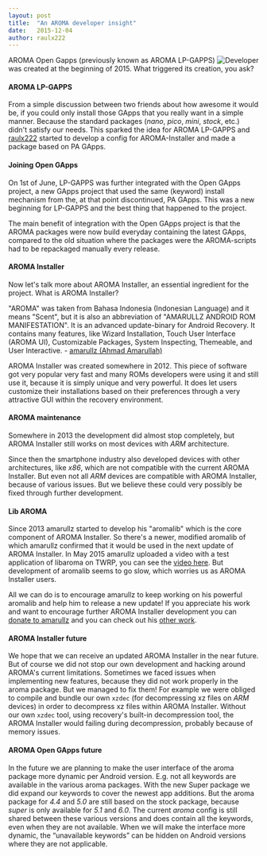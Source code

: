 ```yaml
---
layout: post
title:  "An AROMA developer insight"
date:   2015-12-04
author: raulx222
---
```

<div style="float: right">
<img align="right" src="{{ site.blogimg }}developer.png" alt="Developer" />
</div>
AROMA Open Gapps (previously known as AROMA LP-GAPPS) was created at the beginning of 2015. What triggered its creation, you ask?

#### AROMA LP-GAPPS
From a simple discussion between two friends about how awesome it would be, if you could only install those GApps that you really want in a simple manner. Because the standard packages (*nano*, *pico*, *mini*, *stock*, etc.) didn't satisfy our needs. This sparked the idea for AROMA LP-GAPPS and [raulx222](https://github.com/raulpetru) started to develop a config for AROMA-Installer and made a package based on PA GApps.

#### Joining Open GApps
On 1st of June, LP-GAPPS was further integrated with the Open GApps project, a new GApps project that used the same (keyword) install mechanism from the, at that point discontinued, PA GApps. This was a new beginning for LP-GAPPS and the best thing that happened to the project.

The main benefit of integration with the Open GApps project is that the AROMA packages were now build everyday containing the latest GApps, compared to the old situation where the packages were the AROMA-scripts had to be repackaged manually every release.

#### AROMA Installer
Now let's talk more about AROMA Installer, an essential ingredient for the project. What is AROMA Installer?

"AROMA" was taken from Bahasa Indonesia (Indonesian Language) and it means "Scent", but it is also an abbreviation of "AMARULLZ ANDROID ROM MANIFESTATION". It is an advanced update-binary for Android Recovery. It contains many features, like Wizard Installation, Touch User Interface (AROMA UI), Customizable Packages, System Inspecting, Themeable, and User Interactive. - [amarullz (Ahmad Amarullah)](https://github.com/amarullz)

AROMA Installer was created somewhere in 2012. This piece of software got very popular very fast and many ROMs developers were using it and still use it, because it is simply unique and very powerful. It does let users customize their installations based on their preferences through a very attractive GUI within the recovery environment.

#### AROMA maintenance
Somewhere in 2013 the development did almost stop completely, but AROMA Installer still works on most devices with *ARM* architecture.

Since then the smartphone industry also developed devices with other architectures, like *x86*, which are not compatible with the current AROMA Installer. But even not all *ARM* devices are compatible with AROMA Installer, because of various issues. But we believe these could very possibly be fixed through further development.

#### Lib AROMA
Since 2013 amarullz started to develop his "aromalib" which is the core component of AROMA Installer. So there's a newer, modified aromalib of which amarullz confirmed that it would be used in the next update of AROMA Installer. In May 2015 amarullz uploaded a video with a test application of libaroma on TWRP, you can see the [video here](https://www.youtube.com/watch?v=3hPMhBXhpqQ). But development of aromalib seems to go slow, which worries us as AROMA Installer users.

All we can do is to encourage amarullz to keep working on his powerful aromalib and help him to release a new update! If you appreciate his work and want to encourage further AROMA Installer development you can [donate to amarullz](http://forum.xda-developers.com/donatetome.php?u=402300) and you can check out his [other work](https://github.com/amarullz).

#### AROMA Installer future
We hope that we can receive an updated AROMA Installer in the near future. But of course we did not stop our own development and hacking around AROMA's current limitations. Sometimes we faced issues when implementing new features, because they did not work properly in the aroma package. But we managed to fix them! For example we were obliged to compile and bundle our own `xzdec` (for decompressing xz files on *ARM* devices) in order to decompress xz files within AROMA Installer. Without our own `xzdec` tool, using recovery's built-in decompression tool, the AROMA Installer would failing during decompression, probably because of memory issues.

#### AROMA Open GApps future
In the future we are planning to make the user interface of the aroma package more dynamic per Android version. E.g. not all keywords are available in the various aroma packages. With the new Super package we did expand our keywords to cover the newest app additions. But the aroma package for *4.4* and *5.0* are still based on the stock package, because *super* is only available for *5.1* and *6.0*. The current *aroma* config is still shared between these various versions and does contain all the keywords, even when they are not available. When we will make the interface more dynamic, the “unavailable keywords” can be hidden on Android versions where they are not applicable.﻿
